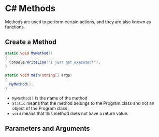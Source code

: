 # C# Methods

Methods are used to perform certain actions, and they are also known as functions.

## Create a Method

```c#
static void MyMethod() 
{
  Console.WriteLine("I just got executed!");
}

static void Main(string[] args)
{
  MyMethod();
}
```

* `MyMethod()` is the name of the method
* `Static` means that the method belongs to the Program class and not an object of the Program class.
* `void` means that this method does not have a return value.

## Parameters and Arguments


